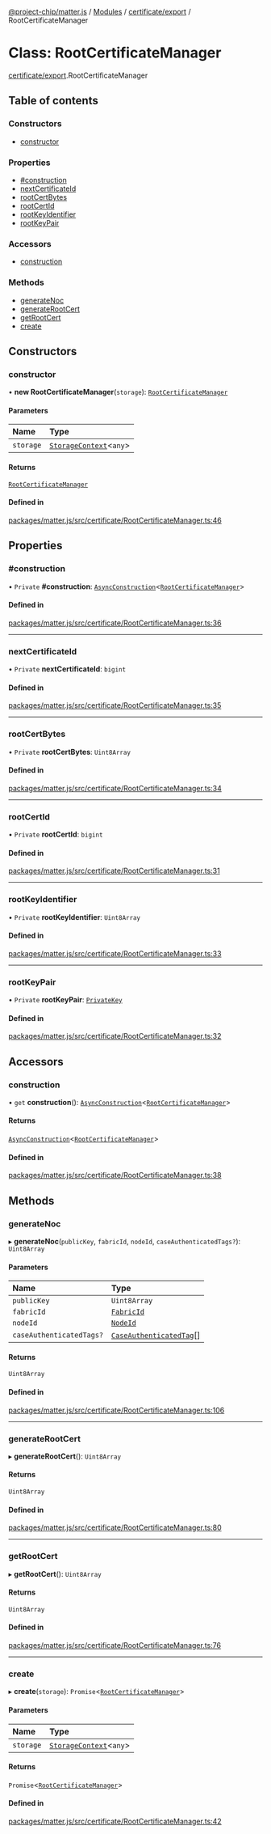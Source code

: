 [@project-chip/matter.js](../README.md) / [Modules](../modules.md) / [certificate/export](../modules/certificate_export.md) / RootCertificateManager

# Class: RootCertificateManager

[certificate/export](../modules/certificate_export.md).RootCertificateManager

## Table of contents

### Constructors

- [constructor](certificate_export.RootCertificateManager.md#constructor)

### Properties

- [#construction](certificate_export.RootCertificateManager.md##construction)
- [nextCertificateId](certificate_export.RootCertificateManager.md#nextcertificateid)
- [rootCertBytes](certificate_export.RootCertificateManager.md#rootcertbytes)
- [rootCertId](certificate_export.RootCertificateManager.md#rootcertid)
- [rootKeyIdentifier](certificate_export.RootCertificateManager.md#rootkeyidentifier)
- [rootKeyPair](certificate_export.RootCertificateManager.md#rootkeypair)

### Accessors

- [construction](certificate_export.RootCertificateManager.md#construction)

### Methods

- [generateNoc](certificate_export.RootCertificateManager.md#generatenoc)
- [generateRootCert](certificate_export.RootCertificateManager.md#generaterootcert)
- [getRootCert](certificate_export.RootCertificateManager.md#getrootcert)
- [create](certificate_export.RootCertificateManager.md#create)

## Constructors

### constructor

• **new RootCertificateManager**(`storage`): [`RootCertificateManager`](certificate_export.RootCertificateManager.md)

#### Parameters

| Name | Type |
| :------ | :------ |
| `storage` | [`StorageContext`](storage_export.StorageContext.md)\<`any`\> |

#### Returns

[`RootCertificateManager`](certificate_export.RootCertificateManager.md)

#### Defined in

[packages/matter.js/src/certificate/RootCertificateManager.ts:46](https://github.com/project-chip/matter.js/blob/2d9f2165d2672864fda3496a6d0d5f93597f82c6/packages/matter.js/src/certificate/RootCertificateManager.ts#L46)

## Properties

### #construction

• `Private` **#construction**: [`AsyncConstruction`](../interfaces/behavior_cluster_export._internal_.AsyncConstruction-1.md)\<[`RootCertificateManager`](certificate_export.RootCertificateManager.md)\>

#### Defined in

[packages/matter.js/src/certificate/RootCertificateManager.ts:36](https://github.com/project-chip/matter.js/blob/2d9f2165d2672864fda3496a6d0d5f93597f82c6/packages/matter.js/src/certificate/RootCertificateManager.ts#L36)

___

### nextCertificateId

• `Private` **nextCertificateId**: `bigint`

#### Defined in

[packages/matter.js/src/certificate/RootCertificateManager.ts:35](https://github.com/project-chip/matter.js/blob/2d9f2165d2672864fda3496a6d0d5f93597f82c6/packages/matter.js/src/certificate/RootCertificateManager.ts#L35)

___

### rootCertBytes

• `Private` **rootCertBytes**: `Uint8Array`

#### Defined in

[packages/matter.js/src/certificate/RootCertificateManager.ts:34](https://github.com/project-chip/matter.js/blob/2d9f2165d2672864fda3496a6d0d5f93597f82c6/packages/matter.js/src/certificate/RootCertificateManager.ts#L34)

___

### rootCertId

• `Private` **rootCertId**: `bigint`

#### Defined in

[packages/matter.js/src/certificate/RootCertificateManager.ts:31](https://github.com/project-chip/matter.js/blob/2d9f2165d2672864fda3496a6d0d5f93597f82c6/packages/matter.js/src/certificate/RootCertificateManager.ts#L31)

___

### rootKeyIdentifier

• `Private` **rootKeyIdentifier**: `Uint8Array`

#### Defined in

[packages/matter.js/src/certificate/RootCertificateManager.ts:33](https://github.com/project-chip/matter.js/blob/2d9f2165d2672864fda3496a6d0d5f93597f82c6/packages/matter.js/src/certificate/RootCertificateManager.ts#L33)

___

### rootKeyPair

• `Private` **rootKeyPair**: [`PrivateKey`](../interfaces/crypto_export.PrivateKey.md)

#### Defined in

[packages/matter.js/src/certificate/RootCertificateManager.ts:32](https://github.com/project-chip/matter.js/blob/2d9f2165d2672864fda3496a6d0d5f93597f82c6/packages/matter.js/src/certificate/RootCertificateManager.ts#L32)

## Accessors

### construction

• `get` **construction**(): [`AsyncConstruction`](../interfaces/behavior_cluster_export._internal_.AsyncConstruction-1.md)\<[`RootCertificateManager`](certificate_export.RootCertificateManager.md)\>

#### Returns

[`AsyncConstruction`](../interfaces/behavior_cluster_export._internal_.AsyncConstruction-1.md)\<[`RootCertificateManager`](certificate_export.RootCertificateManager.md)\>

#### Defined in

[packages/matter.js/src/certificate/RootCertificateManager.ts:38](https://github.com/project-chip/matter.js/blob/2d9f2165d2672864fda3496a6d0d5f93597f82c6/packages/matter.js/src/certificate/RootCertificateManager.ts#L38)

## Methods

### generateNoc

▸ **generateNoc**(`publicKey`, `fabricId`, `nodeId`, `caseAuthenticatedTags?`): `Uint8Array`

#### Parameters

| Name | Type |
| :------ | :------ |
| `publicKey` | `Uint8Array` |
| `fabricId` | [`FabricId`](../modules/datatype_export.md#fabricid) |
| `nodeId` | [`NodeId`](../modules/datatype_export.md#nodeid) |
| `caseAuthenticatedTags?` | [`CaseAuthenticatedTag`](../modules/datatype_export.md#caseauthenticatedtag)[] |

#### Returns

`Uint8Array`

#### Defined in

[packages/matter.js/src/certificate/RootCertificateManager.ts:106](https://github.com/project-chip/matter.js/blob/2d9f2165d2672864fda3496a6d0d5f93597f82c6/packages/matter.js/src/certificate/RootCertificateManager.ts#L106)

___

### generateRootCert

▸ **generateRootCert**(): `Uint8Array`

#### Returns

`Uint8Array`

#### Defined in

[packages/matter.js/src/certificate/RootCertificateManager.ts:80](https://github.com/project-chip/matter.js/blob/2d9f2165d2672864fda3496a6d0d5f93597f82c6/packages/matter.js/src/certificate/RootCertificateManager.ts#L80)

___

### getRootCert

▸ **getRootCert**(): `Uint8Array`

#### Returns

`Uint8Array`

#### Defined in

[packages/matter.js/src/certificate/RootCertificateManager.ts:76](https://github.com/project-chip/matter.js/blob/2d9f2165d2672864fda3496a6d0d5f93597f82c6/packages/matter.js/src/certificate/RootCertificateManager.ts#L76)

___

### create

▸ **create**(`storage`): `Promise`\<[`RootCertificateManager`](certificate_export.RootCertificateManager.md)\>

#### Parameters

| Name | Type |
| :------ | :------ |
| `storage` | [`StorageContext`](storage_export.StorageContext.md)\<`any`\> |

#### Returns

`Promise`\<[`RootCertificateManager`](certificate_export.RootCertificateManager.md)\>

#### Defined in

[packages/matter.js/src/certificate/RootCertificateManager.ts:42](https://github.com/project-chip/matter.js/blob/2d9f2165d2672864fda3496a6d0d5f93597f82c6/packages/matter.js/src/certificate/RootCertificateManager.ts#L42)
